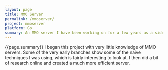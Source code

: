 ```yaml
---
layout: page
title: MMO Server
permalink: /mmoserver/
project: mmoserver
platform: Go
summary: An MMO server I have been working on for a few years as a side project.
---
```


{{page.summary}}
I began this project with very little knowledge of MMO servers. Some of the very early branches show some of the naive techniques I was using, which is fairly interesting to look at. I then did a bit of research online and created a much more efficient server. 

